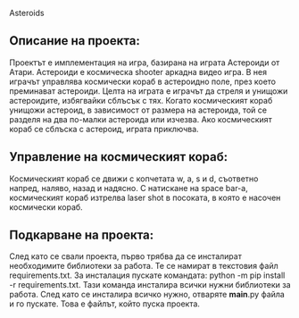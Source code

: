 Asteroids

## Описание на проекта:
Проектът е имплементация на игра, базирана на играта Астероиди от
Атари. Астероиди е космическа shooter аркадна видео игра. В нея
играчът управлява космически кораб в астероидно поле, през което
преминават астероиди. Целта на играта е играчът да стреля и унищожи
астероидите, избягвайки сблъсък с тях. Когато космическият кораб
унищожи астероид, в зависимост от размера на астероида, той се
разделя на два по-малки астероида или изчезва. Ако космическият
кораб се сблъска с астероид, играта приключва.

## Управление на космическият кораб:
Космическият кораб се движи с копчетата w, a, s и d, съответно
напред, наляво, назад и надясно. С натискане на space bar-а,
космическият кораб изтрелва laser shot в посоката, в която е
насочен космически кораб.

## Подкарване на проекта:
След като се свали проекта, първо трябва да се инсталират
необходимите библиотеки за работа. Те се намират в текстовия
файл requirements.txt. За инсталация пускате командата: python
-m pip install -r requirements.txt. Тази команда инсталира всички
нужни библиотеки за работа. След като се инсталира всичко нужно,
отваряте __main__.py файла и го пускате. Това е файлът, който пуска
проекта.